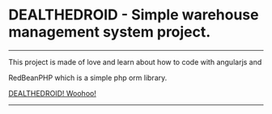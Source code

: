# DEALTHEDROID - Simple warehouse management system project.
--------------------------------------------------------------

This project is made of love and learn about how to code with angularjs and

RedBeanPHP which is a simple php orm library.






[DEALTHEDROID! Woohoo!](http://postimg.org/image/ph4eyuw5z/)

--------------------------------------------------------------
